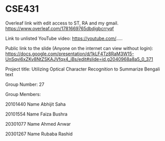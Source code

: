 # CSE431

Overleaf link with edit access to ST, RA and my gmail.
https://www.overleaf.com/1781669765dbdjgbcrryqf

Link to unlisted YouTube video:
https://youtube.com/.....

Public link to the slide (Anyone on the internet can view without login):
https://docs.google.com/presentation/d/1kLF4Tz8RaM3W15-UnSqvi6xZKv8NtZSKAJVfqx4_iBs/edit#slide=id.g2040968a8a5_0_371

Project title:
Utilizing Optical Character Recognition to Summarize Bengali text

Group Number:
27

Group Members:

20101440 Name Abhijit Saha

20101554 Name Faiza Bushra

20301077 Name Ahmed Anwar

20301267 Name Rubaba Rashid
